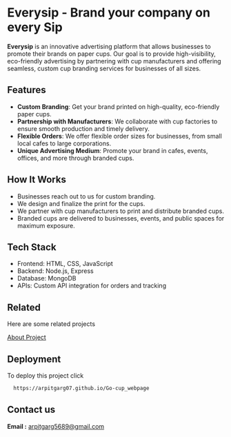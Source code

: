 # Everysip - Brand your company on every Sip

**Everysip** is an innovative advertising platform that allows businesses to promote their brands on paper cups. Our goal is to provide high-visibility, eco-friendly advertising by partnering with cup manufacturers and offering seamless, custom cup branding services for businesses of all sizes.

## Features

- **Custom Branding**: Get your brand printed on high-quality, eco-friendly paper cups.
- **Partnership with Manufacturers**: We collaborate with cup factories to ensure smooth production and timely delivery.
- **Flexible Orders**: We offer flexible order sizes for businesses, from small local cafes to large corporations.
- **Unique Advertising Medium**: Promote your brand in cafes, events, offices, and more through branded cups.

## How It Works
- Businesses reach out to us for custom branding.
- We design and finalize the print for the cups.
- We partner with cup manufacturers to print and distribute branded cups.
- Branded cups are delivered to businesses, events, and public spaces for maximum exposure.

## Tech Stack
- Frontend: HTML, CSS, JavaScript
- Backend: Node.js, Express
- Database: MongoDB
- APIs: Custom API integration for orders and tracking
## Related

Here are some related projects

[About Project](https://github.com/Arpitgarg07/Everysip)




## Deployment

To deploy this project click

```bash
  https://arpitgarg07.github.io/Go-cup_webpage
```


## Contact us

**Email :** arpitgarg5689@gmail.com 


